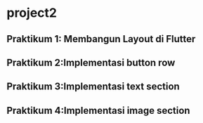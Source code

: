 # project2
## Praktikum 1: Membangun Layout di Flutter
## Praktikum 2:Implementasi button row
## Praktikum 3:Implementasi text section
## Praktikum 4:Implementasi image section